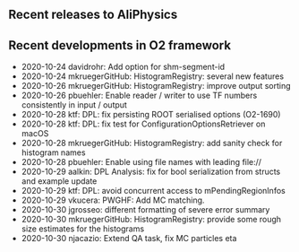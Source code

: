 ## Recent releases to AliPhysics
## Recent developments in O2 framework
- 2020-10-24 davidrohr: Add option for shm-segment-id
- 2020-10-24 mkruegerGitHub: HistogramRegistry: several new features
- 2020-10-26 mkruegerGitHub: HistogramRegistry: improve output sorting
- 2020-10-26 pbuehler: Enable reader / writer to use TF numbers consistently in input / output
- 2020-10-28 ktf: DPL: fix persisting ROOT serialised options (O2-1690)
- 2020-10-28 ktf: DPL: fix test for ConfigurationOptionsRetriever on macOS
- 2020-10-28 mkruegerGitHub: HistogramRegistry: add sanity check for histogram names
- 2020-10-28 pbuehler: Enable using file names with leading file://
- 2020-10-29 aalkin: DPL Analysis: fix for bool serialization from structs and example update
- 2020-10-29 ktf: DPL: avoid concurrent access to mPendingRegionInfos
- 2020-10-29 vkucera: PWGHF: Add MC matching.
- 2020-10-30 jgrosseo: different formatting of severe error summary
- 2020-10-30 mkruegerGitHub: HistogramRegistry: provide some rough size estimates for the histograms
- 2020-10-30 njacazio: Extend QA task, fix MC particles eta

